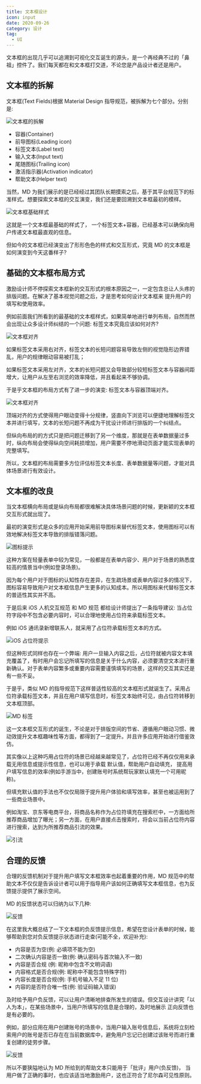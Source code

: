 ```yaml
---
title: 文本框设计
icon: input
date: 2020-09-26
category: 设计
tag:
  - UI
---
```


文本框的出现几乎可以追溯到可视化交互诞生的源头，是一个再经典不过的「鼻祖」控件了。我们每天都在和文本框打交道，不论您是产品设计者还是用户。

## 文本框的拆解

文本框(Text Fields)根据 Material Design 指导规范，被拆解为七个部分。分别是:

![文本框的拆解](./assets/text-field.jpg)

- 容器(Container)
- 前导图标(Leading icon)
- 标签文本(Label text)
- 输入文本(Input text)
- 尾随图标(Trailing icon)
- 激活指示器(Activation indicator)
- 帮助文本(Helper text)

当然，MD 为我们展示的是已经经过其团队长期摸索之后，基于其平台规范下的标准样式。想要探索文本框的交互演变，我们还是要回溯到文本框最初的模样。

![文本框基础样式](./assets/text-field-original.jpg)

这就是一个文本框最基础的样式了， 一个标签文本+容器，已经基本可以确保向用户传递文本框最直观的信息。

但如今的文本框已经演变出了形形色色的样式和交互形式，究竟 MD 的文本框是如何演变到今天这番样子?

## 基础的文本框布局方式

激励设计师不停探索文本框新的交互形式的根本原因之一，一定包含总让人头疼的排版问题。在解决了基本视觉问题之后，才是思考如何设计文本框来 提升用户的填写和使用效率。

例如前面我们所看到的最基础的文本框样式，如果简单地进行单列布局，自然而然会出现让众多设计师纠结的一个问题: 标签文本究竟应该如何对齐?

![文本框对齐](./assets/text-field-align.jpg)

如果标签文本采用右对齐，标签文本的长短问题容易导致左侧的视觉隐形边界错乱，用户的规律眼动容易被打乱；

如果标签文本采用左对齐，文本的长短问题又会导致部分较短标签文本与容器间距增大，让用户从左至右浏览的效率降低，并且看起来不够协调。

于是乎文本框的布局方式有了进一步的演变: 标签文本与容器顶端对齐。

![文本框对齐](./assets/text-field-align2.jpg)

顶端对齐的方式使得用户眼动变得十分规律，竖直向下浏览可以便捷地理解标签文本并进行填写，文本的长短问题不再成为干扰设计师进行排版的一个纠结点。

但纵向布局的的方式只是把问题迁移到了另一个维度，那就是在表单数据量过多时，纵向布局会使得纵向空间耗损增加，用户需要不停地滑动页面才能实现表单的完整填写。

所以，文本框的布局需要多方位评估标签文本长度、表单数据量等问题，才能对具体场景进行有效设计。

## 文本框的改良

当文本框横向布局或是纵向布局都很难解决具体场景问题的时候，更新颖的文本框交互形式就出现了。

最初的演变形式是众多的应用开始采用前导图标来替代标签文本，使用图标可以有效地解决标签文本导致的排版错落问题。

![图标提示](./assets/text-field-icon.jpg)

这种方案在轻量表单中较为常见，一般都是在表单内容少、用户对于场景的熟悉度较高的情景当中(例如登录场景)。

因为每个用户对于图标的认知性存在差异，在生疏场景或表单内容过多的情况下，图标容易导致用户对文本框信息产生更多的认知成本。所以用图标来代替标签文本的普适性其实并不高。

于是后来 iOS 人机交互规范 和 MD 规范 都给设计师提出了一条指导建议: 当占位符字段中不包含必要内容时，可以合理地使用占位符来承载标签文本。

例如 iOS 通讯录新增联系人，就采用了占位符承载标签文本的方式。

![iOS 占位符提示](./assets/text-field-placeholder.jpg)

但这种形式同样也存在一个弊端: 用户一旦输入内容之后，占位符就被内容文本填充覆盖了，有时用户会忘记所填写的信息是关于什么内容，必须要清空文本进行重新确认。对于表单内容繁多或重要内容需要谨慎填写的场景，这样的交互其实还是有一些不妥。

于是乎，类似 MD 的指导规范下这样普适性较高的文本框形式就诞生了。采用占位符承载标签文本，并且在用户填写信息时，标签文本始终可见，由占位符转移到文本框顶部。

![MD 标签](./assets/text-field-md.gif)

这一文本框交互形式的诞生，不论是对于排版空间的节省、遵循用户眼动习惯、微动效提升文本框趣味性等方面，都得到了一定提升。并且许多应用开始进行借鉴效仿。

其实像以上这种巧用占位符的场景已经越来越常见了，占位符已经不再仅仅用来承载无用信息或提示性信息，也可以用于承载 默认值，帮助用户自动填充， 提高用户填写信息的效率(例如手游当中，创建账号时系统帮玩家默认填充一个可用昵称)。

但填充默认值的手法也不仅仅局限于提升用户体验和填写效率，甚至也被运用到了一些商业场景中。

例如淘宝、京东等电商平台，将商品名称作为占位符填充在搜索栏中，一方面给所推荐商品增加了曝光；另一方面，在用户直接点击搜索时，将会以当前占位符内容进行搜索，达到为所推荐商品引流的效果。

![引流](./assets/text-field-placeholder-search.jpg)

## 合理的反馈

合理的反馈机制对于提升用户填写文本框效率也起着重要的作用，MD 规范中的帮助文本不仅仅是告诉设计者可以用于指导用户该如何正确填写文本框信息，也为反馈提示提供了展示空间。

MD 的反馈状态可以归纳为以下几种:

![反馈](./assets/text-field-feedback.jpg)

在这里我大概总结了一下文本框的负反馈提示信息，希望在您设计表单的时候，能够帮助到您对负反馈提示状态进行走查(可能不全，欢迎补充):

- 内容是否为空(例: 必填项不能为空)
- 二次确认内容是否一致(例: 确认密码与首次输入不一致)
- 内容是否合规 (例: 昵称中包含不文明词语)
- 内容格式是否合规(例: 昵称中不能包含特殊字符)
- 内容长度是否合规(例: 手机号输入不足 11 位)
- 内容的是否符合唯一性(例: 验证码输入错误)

及时给予用户负反馈，可以让用户清晰地排查所发生的错误。但交互设计讲究「以人为本」，在某些场景中，当用户所填写的信息是合理的，及时地展示 正向反馈也是有必要的。

例如，部分应用在用户创建账号的场景中，当用户输入账号信息后，系统将立刻检索用户的账号是否已存在在当前数据库中，避免用户忘记已创建过该账号而进行重复创建的徒劳步骤。

![反馈](./assets/text-field-feedback2.jpg)

所以不要狭隘地认为 MD 所给到的帮助文本只能用于「批评」用户(负反馈)， 当用户做了正确的事时，也应该适当地激励用户，这也正符合了尼尔森可见性原则。
